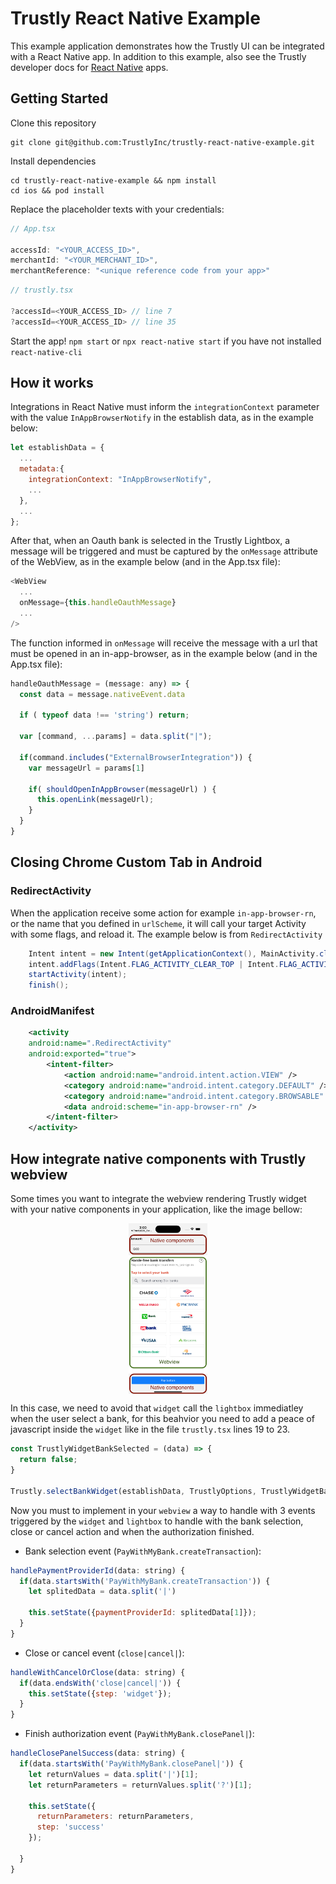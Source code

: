 # Trustly React Native Example

This example application demonstrates how the Trustly UI can be integrated with a React Native app. In addition to this example, also see the Trustly developer docs for [React Native](https://amer.developers.trustly.com/payments/docs/react-native) apps.

## Getting Started
Clone this repository

```shell
git clone git@github.com:TrustlyInc/trustly-react-native-example.git
```
Install dependencies

```shell
cd trustly-react-native-example && npm install
cd ios && pod install
```

Replace the placeholder texts with your credentials:
```js
// App.tsx

accessId: "<YOUR_ACCESS_ID>",
merchantId: "<YOUR_MERCHANT_ID>",
merchantReference: "<unique reference code from your app>"
```

```js
// trustly.tsx

?accessId=<YOUR_ACCESS_ID> // line 7
?accessId=<YOUR_ACCESS_ID> // line 35
```

Start the app!
`npm start` or `npx react-native start` if you have not installed `react-native-cli`
## How it works

Integrations in React Native must inform the `integrationContext` parameter with the value `InAppBrowserNotify` in the establish data, as in the example below:

```javascript
let establishData = {
  ...
  metadata:{
    integrationContext: "InAppBrowserNotify",
    ...
  },
  ...
};
```

After that, when an Oauth bank is selected in the Trustly Lightbox, a message will be triggered and must be captured by the `onMessage` attribute of the WebView, as in the example below (and in the App.tsx file):

```js
<WebView
  ...
  onMessage={this.handleOauthMessage}
  ...
/>
```

The function informed in `onMessage` will receive the message with a url that must be opened in an in-app-browser, as in the example below (and in the App.tsx file):

```javascript
handleOauthMessage = (message: any) => {
  const data = message.nativeEvent.data

  if ( typeof data !== 'string') return;

  var [command, ...params] = data.split("|");

  if(command.includes("ExternalBrowserIntegration")) {
    var messageUrl = params[1]

    if( shouldOpenInAppBrowser(messageUrl) ) {
      this.openLink(messageUrl);
    }
  }
}
```

## Closing Chrome Custom Tab in Android

### RedirectActivity

When the application receive some action for example `in-app-browser-rn`, or the name that you defined in `urlScheme`, it will call your target Activity with some flags, and reload it.
The example below is from `RedirectActivity`

```java
    Intent intent = new Intent(getApplicationContext(), MainActivity.class);
    intent.addFlags(Intent.FLAG_ACTIVITY_CLEAR_TOP | Intent.FLAG_ACTIVITY_SINGLE_TOP);
    startActivity(intent);
    finish();
```

### AndroidManifest

```xml
    <activity
    android:name=".RedirectActivity"
    android:exported="true">
        <intent-filter>
            <action android:name="android.intent.action.VIEW" />
            <category android:name="android.intent.category.DEFAULT" />
            <category android:name="android.intent.category.BROWSABLE" />
            <data android:scheme="in-app-browser-rn" />
        </intent-filter>
    </activity>
```

## How integrate native components with Trustly webview
Some times you want to integrate the webview rendering Trustly widget with your native components in your application, like the image bellow:

<img src="docs/images/rn_print.png" width="25%" height="25%" style="display: block; margin: 0 auto" />

In this case, we need to avoid that `widget` call the `lightbox` immediatley when the user select a bank, for this beahvior you need to add a peace of javascript inside the `widget` like in the file `trustly.tsx` lines 19 to 23.

```js
const TrustlyWidgetBankSelected = (data) => {
  return false;
}

Trustly.selectBankWidget(establishData, TrustlyOptions, TrustlyWidgetBankSelected);
```

Now you must to implement in your `webview` a way to handle with 3 events triggered by the `widget` and `lightbox` to handle with the bank selection, close or cancel action and when the authorization finished.

- Bank selection event (`PayWithMyBank.createTransaction`):

```js
handlePaymentProviderId(data: string) {
  if(data.startsWith('PayWithMyBank.createTransaction')) {
    let splitedData = data.split('|')

    this.setState({paymentProviderId: splitedData[1]});
  }
}
```

- Close or cancel event (`close|cancel|`):

```js
handleWithCancelOrClose(data: string) {
  if(data.endsWith('close|cancel|')) {
    this.setState({step: 'widget'});
  }
}
```

- Finish authorization event (`PayWithMyBank.closePanel|`):

```js
handleClosePanelSuccess(data: string) {
  if(data.startsWith('PayWithMyBank.closePanel|')) {
    let returnValues = data.split('|')[1];
    let returnParameters = returnValues.split('?')[1];

    this.setState({
      returnParameters: returnParameters,
      step: 'success'
    });

  }
}
```